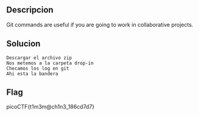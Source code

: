 ## Descripcion

Git commands are useful if you are going to work in collaborative projects.
## Solucion
```
Descargar el archivo zip  
Nos metemos a la carpeta drop-in  
Checamos los log en git  
Ahi esta la bandera

```

## Flag
picoCTF{t1m3m@ch1n3_186cd7d7}